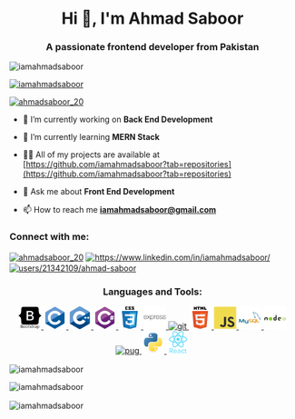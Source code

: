 <h1 align="center">Hi 👋, I'm Ahmad Saboor</h1>
<h3 align="center">A passionate frontend developer from Pakistan</h3>

<p align="left"> <img src="https://komarev.com/ghpvc/?username=iamahmadsaboor&label=Profile%20views&color=0e75b6&style=flat" alt="iamahmadsaboor" /> </p>

<p align="left"> <a href="https://github.com/ryo-ma/github-profile-trophy"><img src="https://github-profile-trophy.vercel.app/?username=iamahmadsaboor" alt="iamahmadsaboor" /></a> </p>

<p align="left"> <a href="https://twitter.com/iamahmadsaboor" target="_blank"><img src="https://img.shields.io/twitter/follow/ahmadsaboor_20?logo=twitter&style=for-the-badge" alt="ahmadsaboor_20" /></a> </p>

- 🔭 I’m currently working on **Back End Development**

- 🌱 I’m currently learning **MERN Stack**

- 👨‍💻 All of my projects are available at [https://github.com/iamahmadsaboor?tab=repositories](https://github.com/iamahmadsaboor?tab=repositories)

- 💬 Ask me about **Front End Development**

- 📫 How to reach me **iamahmadsaboor@gmail.com**

<h3 align="left">Connect with me:</h3>
<p align="left">
<a href="https://twitter.com/ahmadsaboor_20" target="blank"><img align="center" src="https://raw.githubusercontent.com/rahuldkjain/github-profile-readme-generator/master/src/images/icons/Social/twitter.svg" alt="ahmadsaboor_20" height="30" width="40" /></a>
<a href="https://linkedin.com/in/iamahmadsaboor/" target="blank"><img align="center" src="https://raw.githubusercontent.com/rahuldkjain/github-profile-readme-generator/master/src/images/icons/Social/linked-in-alt.svg" alt="https://www.linkedin.com/in/iamahmadsaboor/" height="30" width="40" /></a>
<a href="https://stackoverflow.com/users/21342109/ahmad-saboor" target="blank"><img align="center" src="https://raw.githubusercontent.com/rahuldkjain/github-profile-readme-generator/master/src/images/icons/Social/stack-overflow.svg" alt="users/21342109/ahmad-saboor" height="30" width="40" /></a>
</p>

<h3 align="center">Languages and Tools:</h3>
<p align="center"> <a href="https://getbootstrap.com" target="_blank" rel="noreferrer"> <img src="https://raw.githubusercontent.com/devicons/devicon/master/icons/bootstrap/bootstrap-plain-wordmark.svg" alt="bootstrap" width="40" height="40"/> </a> <a href="https://www.cprogramming.com/" target="_blank" rel="noreferrer"> <img src="https://raw.githubusercontent.com/devicons/devicon/master/icons/c/c-original.svg" alt="c" width="40" height="40"/> </a> <a href="https://www.w3schools.com/cpp/" target="_blank" rel="noreferrer"> <img src="https://raw.githubusercontent.com/devicons/devicon/master/icons/cplusplus/cplusplus-original.svg" alt="cplusplus" width="40" height="40"/> </a> <a href="https://www.w3schools.com/cs/" target="_blank" rel="noreferrer"> <img src="https://raw.githubusercontent.com/devicons/devicon/master/icons/csharp/csharp-original.svg" alt="csharp" width="40" height="40"/> </a> <a href="https://www.w3schools.com/css/" target="_blank" rel="noreferrer"> <img src="https://raw.githubusercontent.com/devicons/devicon/master/icons/css3/css3-original-wordmark.svg" alt="css3" width="40" height="40"/> </a> <a href="https://expressjs.com" target="_blank" rel="noreferrer"> <img src="https://raw.githubusercontent.com/devicons/devicon/master/icons/express/express-original-wordmark.svg" alt="express" width="40" height="40"/> </a> <a href="https://git-scm.com/" target="_blank" rel="noreferrer"> <img src="https://www.vectorlogo.zone/logos/git-scm/git-scm-icon.svg" alt="git" width="40" height="40"/> </a> <a href="https://www.w3.org/html/" target="_blank" rel="noreferrer"> <img src="https://raw.githubusercontent.com/devicons/devicon/master/icons/html5/html5-original-wordmark.svg" alt="html5" width="40" height="40"/> </a> <a href="https://developer.mozilla.org/en-US/docs/Web/JavaScript" target="_blank" rel="noreferrer"> <img src="https://raw.githubusercontent.com/devicons/devicon/master/icons/javascript/javascript-original.svg" alt="javascript" width="40" height="40"/> </a> <a href="https://www.mysql.com/" target="_blank" rel="noreferrer"> <img src="https://raw.githubusercontent.com/devicons/devicon/master/icons/mysql/mysql-original-wordmark.svg" alt="mysql" width="40" height="40"/> </a> <a href="https://nodejs.org" target="_blank" rel="noreferrer"> <img src="https://raw.githubusercontent.com/devicons/devicon/master/icons/nodejs/nodejs-original-wordmark.svg" alt="nodejs" width="40" height="40"/> </a> <a href="https://pugjs.org" target="_blank" rel="noreferrer"> <img src="https://cdn.worldvectorlogo.com/logos/pug.svg" alt="pug" width="40" height="40"/> </a> <a href="https://www.python.org" target="_blank" rel="noreferrer"> <img src="https://raw.githubusercontent.com/devicons/devicon/master/icons/python/python-original.svg" alt="python" width="40" height="40"/> </a> <a href="https://reactjs.org/" target="_blank" rel="noreferrer"> <img src="https://raw.githubusercontent.com/devicons/devicon/master/icons/react/react-original-wordmark.svg" alt="react" width="40" height="40"/> </a> </p>

<p><img align="center" src="https://github-readme-stats.vercel.app/api/top-langs?username=iamahmadsaboor&show_icons=true&locale=en&layout=compact" alt="iamahmadsaboor" /></p>

<p>&nbsp;<img align="left" src="https://github-readme-stats.vercel.app/api?username=iamahmadsaboor&show_icons=true&locale=en" alt="iamahmadsaboor" /></p>


<p><img align="center" src="https://github-readme-streak-stats.herokuapp.com/?user=iamahmadsaboor&" alt="iamahmadsaboor" /></p>
